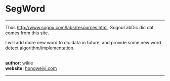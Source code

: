 SegWord
===== 

-------------------------------------------------------
Thxs http://www.sogou.com/labs/resources.html,
SogouLabDic.dic dat comes from this site.


I will add more new word to dic data in future, and provide
some new word detect algorithm/implementation.

<br>
<b>author:</b>  wikie
<br>
<b>website:</b> <a href="http://hongweiyi.com">hongweiyi.com</a>

-------------------------------------------------------
